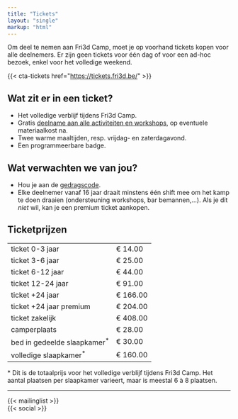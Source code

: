 ```yaml
---
title: "Tickets"
layout: "single"
markup: "html"
---
```

<div class="block--centered">
<p>
Om deel te nemen aan Fri3d Camp, moet je op voorhand tickets kopen voor alle deelnemers. Er zijn geen tickets voor één dag of voor een ad-hoc bezoek, enkel voor het volledige weekend.
</p>
</div>

{{< cta-tickets href="https://tickets.fri3d.be/" >}}

<div class="block--centered">
<h2>Wat zit er in een ticket?</h2>
<ul>
	<li>Het volledige verblijf tijdens Fri3d Camp.</li>
	<li>Gratis <a href="/deelnemen/">deelname aan alle activiteiten en workshops</a>, op eventuele materiaalkost na.</li>
	<li>Twee warme maaltijden, resp. vrijdag- en zaterdagavond.</li>
	<li>Een programmeerbare badge.</li>
</ul>
<h2>Wat verwachten we van jou?</h2>
<ul>
	<li>Hou je aan de <a href="/deelnemen/excellent">gedragscode</a>.</li>
	<li>Elke deelnemer vanaf 16 jaar draait minstens één shift mee om het kamp te doen draaien (ondersteuning workshops, bar bemannen,...). Als je dit <em>niet</em> wil, kan je een premium ticket aankopen.</li>
</ul>
<h2>Ticketprijzen</h2>
	<table class="centerme">
		<tr><td>ticket 0-3 jaar</td><td>€ 14.00</td></tr>
		<tr><td>ticket 3-6 jaar</td><td>€ 25.00</td></tr>
		<tr><td>ticket 6-12 jaar</td><td>€ 44.00</td></tr>
		<tr><td>ticket 12-24 jaar</td><td>€ 91.00</td></tr>
		<tr><td>ticket +24 jaar</td><td>€ 166.00</td></tr>
		<tr><td>ticket +24 jaar premium</td><td>€ 204.00</td></tr>
		<tr><td>ticket zakelijk</td><td>€ 408.00</td></tr>
		<tr><td>camperplaats</td><td>€ 28.00</td></tr>
		<tr><td>bed in gedeelde slaapkamer<sup>*</sup></td><td>€ 30.00</td></tr>
		<tr><td>volledige slaapkamer<sup>*</sup></td><td>€ 160.00</td></tr>
	</table>
</div>

<div class="block--centered" >
	<p>
	* Dit is de totaalprijs voor het volledige verblijf tijdens Fri3d Camp. Het aantal plaatsen per slaapkamer varieert, maar is meestal 6 à 8 plaatsen.
	</p>
</div>

<hr class="gridrule" />
<div class="block--centered">
{{< mailinglist >}}
</div>
<div class="block--centered">
{{< social >}}
</div>
